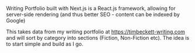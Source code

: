 Writing Portfolio built with Next.js is a React.js framework, allowing for server-side rendering (and thus better SEO - content can be indexed by Google)

This takes data from my writing portfolio at https://timbeckett-writing.com and will sort by category into sections (Fiction, Non-Fiction etc). The idea is to start simple and build as I go. 